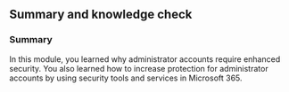## Summary and knowledge check

### Summary

In this module, you learned why administrator accounts require enhanced security. You also learned how to increase protection for administrator accounts by using security tools and services in Microsoft 365.
